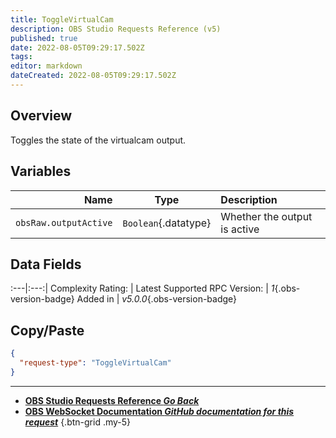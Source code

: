 ```yaml
---
title: ToggleVirtualCam
description: OBS Studio Requests Reference (v5)
published: true
date: 2022-08-05T09:29:17.502Z
tags: 
editor: markdown
dateCreated: 2022-08-05T09:29:17.502Z
---
```


## Overview
Toggles the state of the virtualcam output.

## Variables
Name | Type | Description | 
----:|:---------:|:------------|
`obsRaw.outputActive` | `Boolean`{.datatype} | Whether the output is active

## Data Fields
:---|:---:|
Complexity Rating: | <span class="stars stars--1"></span>
Latest Supported RPC Version: | *1*{.obs-version-badge}
Added in | *v5.0.0*{.obs-version-badge}

## Copy/Paste
```json
{
  "request-type": "ToggleVirtualCam"
}
```

---

- [<i class="mdi mdi-chevron-left"></i>**OBS Studio Requests Reference *Go Back***](/en/Broadcasters/OBS/Requests)
- [<i class="mdi mdi-github"></i> **OBS WebSocket Documentation *GitHub documentation for this request***](https://github.com/obsproject/obs-websocket/blob/master/docs/generated/protocol.md#togglevirtualcam)
{.btn-grid .my-5}